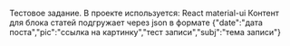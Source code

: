 Тестовое задание. 
В проекте используется:
React
material-ui
Контент для блока статей подгружает через json в формате  {"date":"дата поста","pic":"ссылка на картинку","тест записи","subj":"тема записи"}
